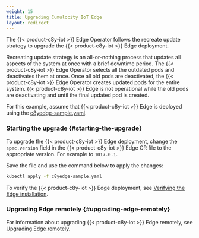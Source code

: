 ```yaml
---
weight: 15
title: Upgrading Cumulocity IoT Edge
layout: redirect
---
```


The {{< product-c8y-iot >}} Edge Operator follows the recreate update strategy to upgrade the {{< product-c8y-iot >}} Edge deployment.

Recreating update strategy is an all-or-nothing process that updates all aspects of the system at once with a brief downtime period. The {{< product-c8y-iot >}} Edge Operator selects all the outdated pods and deactivates them at once. Once all old pods are deactivated, the {{< product-c8y-iot >}} Edge Operator creates updated pods for the entire system. {{< product-c8y-iot >}} Edge is not operational while the old pods are deactivating and until the final updated pod is created.

For this example, assume that {{< product-c8y-iot >}} Edge is deployed using the [c8yedge-sample.yaml](/files/edge-k8s/c8yedge-sample.yaml).

### Starting the upgrade {#starting-the-upgrade}

To upgrade the {{< product-c8y-iot >}} Edge deployment, change the `spec.version` field in the {{< product-c8y-iot >}} Edge CR file to the appropriate version. For example to `1017.0.1`.

Save the file and use the command below to apply the changes:

```bash
kubectl apply -f c8yedge-sample.yaml
```

To verify the {{< product-c8y-iot >}} Edge deployment, see [Verifying the Edge installation](/edge-kubernetes/installing-edge-on-k8/#verifying-the-edge-installation).

### Upgrading Edge remotely {#upgrading-edge-remotely}

For information about upgrading {{< product-c8y-iot >}} Edge remotely, see [Upgrading Edge remotely](/edge-kubernetes/k8-edge-connecting-edge-to-cloud/#k8-edge-upgrading-edge-remotely).

